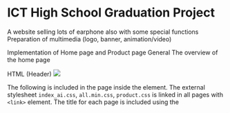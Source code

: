 # ICT High School Graduation Project
A website selling lots of earphone also with some special functions
Preparation of multimedia (logo, banner, animation/video)

Implementation of Home page and Product page
General
The overview of the home page

HTML (Header) <img src="https://imgur.com/S2UFMb1">

The following is included in the page inside the <head> element.
The external stylesheet ```index_ai.css```, ```all.min.css```, ```product.css``` is linked in all pages with ```<link>``` element.
The title for each page is included using the <title> element and the icon for the website is included using the ```<link>``` element. It will show as below:
 
Top of the navigation bar:

This allows the logo below to show by using ```<img src=”xxx.png”>``` pattern.
The ```<h1>``` and ```<p>``` are showing the store name and the welcoming sentence.
CSS: 
display: inline-block; does not add a line-break after the element, so the element can sit next to other elements.
It allows you to set width and height on the element, in the code it is set as ```height:72px;``` and ```width: auto;```.


Effect:

HTML of Navigation Bar:
There are buttons for the Home page, products page, a dropdown list for browsing all the brands, a search bar, cart and user icon.
All the buttons are grouped by a CSS called search-container, it plays a part in aligning all the elements in a line.





Effect:

The dropdown menu of Browse by Brand button

CSS:
The buttons in navigation bar will change their text and background colour when the user hovers the curser shown as above.
The origianal text and background colour are white and dark grey respectively, the text and background colour changed to black and light pink after hovering.


Slideshow (by external JavaScript file; ```.js```)
The variable slideIndex is to change the index of the slideshow (picture)

The ```startSlideShow()``` function is for calling the for loop to encounter the operation of slideshow. It changes the slideshow 5 seconds per slide, user can move the slideshow on their own too by the function ```plusSlides()```.
HTML:
```<script> </script>``` is to link to the javascript at the right side.

HTML of product cards located at the latest product session:
The css .row is to group the product cards below in order to stay in a horizontal alignment, and the .block is to set the width of each product card.


The product card will shift up a bit and add a shadow effect when user hovers on it.
It is done by the css below.


Products Page
Products filter:
This is the code of the products filtering side bar.

Effect: 







Products Sorting:
HTML:                                         CSS:

Effect:







Individual product page
The html of the product card ; When pressed, it would redirect to the individual product page

Overall effect:

This function is not finished:

Javascript of quantity button of the product: 

